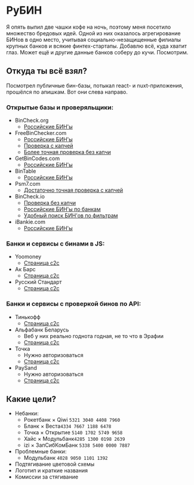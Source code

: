 # РуБИН

Я опять выпил две чашки кофе на ночь, поэтому меня посетило множество бредовых идей.
Одной из них оказалось агрегирование БИНов в одно место, учитывая социально-незащищенные филиалы крупных банков и
всякие финтех-стартапы. Добавлю всё, куда хватит глаз. Может ещё и другие данные банков соберу до кучи. Посмотрим.

## Откуда ты всё взял?

Посмотрел публичные бин-базы, потыкал react- и nuxt-приложения, прошёлся по апишкам. Вот они слева направо.

### Открытые базы и проверяльщики:
* BinCheck.org
    * [Российские БИН'ы](https://bincheck.org/russia)
* FreeBinChecker.com
    * [Российские БИН'ы](https://www.freebinchecker.com/russian-federation-bin-list)
    * [Проверка с капчей](https://www.freebinchecker.com/)
    * [Более точная проверка без капчи](https://www.freebinchecker.com/bin-checker/)
* GetBinCodes.com
    * [Российские БИН'ы](https://www.getbincodes.com/country-russia/)
* BinTable
    * [Российские БИН'ы](https://bintable.com/country/ru)
* Psm7.com
    * [Достаточно точная проверка с капчей](https://psm7.com/bin-card)
* BinCheck.io
    * [Проверка без капчи](https://bincheck.io/)
    * [Российские БИН'ы по банкам](https://bincheck.io/ru)
    * [Удобный поиск БИН'ов по фильтрам](https://bincheck.io/bin-search)
* iBankie.com
    * [Российские БИН'ы](https://ibankie.com/ru/banks/ru/russian-standard-bank/bins)

### Банки и сервисы с бинами в JS:
* Yoomoney
    * [Страница c2c](https://yoomoney.ru/transfer/a2c)
* Ак Барс
    * [Страница c2c](https://ecom.akbars.ru/cgi-bin/cgi_link?TERMINAL=93200011)
* Русский Стандарт
    * [Страница c2c](https://www.rsb.ru/platezhi-perevody/s-karty-na-kartu/)

### Банки и сервисы с проверкой бинов по API:
* Тинькофф
    * [Страница c2c](https://www.tinkoff.ru/cardtocard/)
* Альфабанк Беларусь
    * Веб у них реально годнота годная, не то что в Эрафии
    * [Страница c2c](https://perevod.alfabank.by/payment/merchants/p2p_transferhub_v2/index.html)
* Точка
    * Нужно авторизоваться
    * [Страница c2c](https://x.tochka.com/m/card_payment)
* PaySand
    * Нужно авторизоваться
    * [Страница c2c](https://paysend.com/auth/send)

## Какие цели?
* Небанки:
    * Рокетбанк × Qiwi `5321 3040 4408 7960`
    * Бланк × Веста`4334 7667 1188 6478`
    * Точка × Открытие `5140 1702 5749 9658`
    * Хайс × Модульбанк`4285 1300 0198 2639`
    * izi × ЗапСибКомБанк `5338 5400 0000 7887`
* Проблемные банки:
    * Модульбанк `4028 9050 1101 1392`
* Подтягивание цветовой схемы
* Логотип и краткие названия
* Комиссии за стягивание
